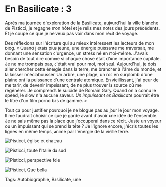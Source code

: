 # En Basilicate : 3

Après ma journée d'exploration de la Basilicate, aujourd'hui la ville blanche de Pisticci, je regagne mon hôtel et je relis mes notes des jours précédents. Et je coupe ce que je ne veux pas voir dans mon récit de voyage.

Des réflexions sur l'écriture qui au mieux intéressent les lecteurs de mon blog. « Quand j'étais plus jeune, une énergie puissante me traversait, me donnant une sensation d'urgence, un stress né en moi-même. J'avais besoin de tout dire comme si chaque chose était d'une importance capitale. Je ne me trompais pas, c'était vrai pour moi, moi seul. Aujourd'hui, je dois aller chercher cette énergie dans la terre, me brancher à l'âme du monde, et la laisser m'éclabousser. Un arbre, une plage, un roc en surplomb d'une plaine ont la puissance d'une centrale atomique. En vieillissant, j'ai peur de me tarir, de devenir impuissant, de ne plus trouver la source où me régénérer. Je comprends le suicide de Romain Gary. Quand on a connu le speed, le slow n'a aucune saveur. *Un impuissant en Basilicate* pourrait être le titre d'un film porno bas de gamme. »

Tout ça pour justifier pourquoi je ne blogue pas au jour le jour mon voyage. Il me faudrait choisir ce que je garde avant d'avoir une idée de l'ensemble. Je ne sais même pas la place que j'occuperai dans ce récit. Juste un voyeur ou un impuissant qui se prend la tête ? Je l'ignore encore, j'écris toutes les lignes en même temps, animé par l'énergie de la vieille terre.

![Pisticci, église et chateau](https://tcrouzet.com/images_tc/2013/12/pisticci.jpg)

![Pisticci, toute l'Italie du sud](https://tcrouzet.com/images_tc/2013/12/pisticci1.jpg)

![Pisticci, perspective fole](https://tcrouzet.com/images_tc/2013/12/pisticci2.jpg)

![Pisticci, Que bella](https://tcrouzet.com/images_tc/2013/12/pisticci3.jpg)



Tags: Autobiographie, Basilicate, une